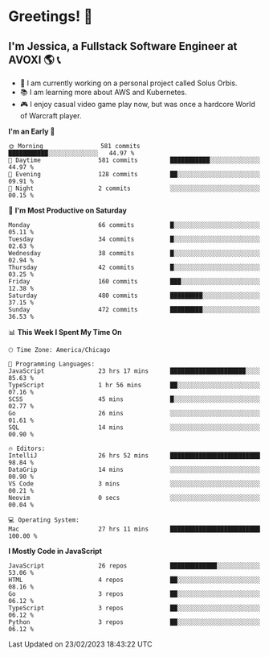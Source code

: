 # Greetings! 🧠

## I'm Jessica, a Fullstack Software Engineer at AVOXI 🌎 📞

- 🌟 I am currently working on a personal project called Solus Orbis.
- 📚 I am learning more about AWS and Kubernetes.
- 🎮 I enjoy casual video game play now, but was once a hardcore World of Warcraft player.

<!--START_SECTION:waka-->
**I'm an Early 🐤** 

```text
🌞 Morning                581 commits         ███████████░░░░░░░░░░░░░░   44.97 % 
🌆 Daytime                581 commits         ███████████░░░░░░░░░░░░░░   44.97 % 
🌃 Evening                128 commits         ██░░░░░░░░░░░░░░░░░░░░░░░   09.91 % 
🌙 Night                  2 commits           ░░░░░░░░░░░░░░░░░░░░░░░░░   00.15 % 
```
📅 **I'm Most Productive on Saturday** 

```text
Monday                   66 commits          █░░░░░░░░░░░░░░░░░░░░░░░░   05.11 % 
Tuesday                  34 commits          █░░░░░░░░░░░░░░░░░░░░░░░░   02.63 % 
Wednesday                38 commits          █░░░░░░░░░░░░░░░░░░░░░░░░   02.94 % 
Thursday                 42 commits          █░░░░░░░░░░░░░░░░░░░░░░░░   03.25 % 
Friday                   160 commits         ███░░░░░░░░░░░░░░░░░░░░░░   12.38 % 
Saturday                 480 commits         █████████░░░░░░░░░░░░░░░░   37.15 % 
Sunday                   472 commits         █████████░░░░░░░░░░░░░░░░   36.53 % 
```


📊 **This Week I Spent My Time On** 

```text
🕑︎ Time Zone: America/Chicago

💬 Programming Languages: 
JavaScript               23 hrs 17 mins      █████████████████████░░░░   85.63 % 
TypeScript               1 hr 56 mins        ██░░░░░░░░░░░░░░░░░░░░░░░   07.16 % 
SCSS                     45 mins             █░░░░░░░░░░░░░░░░░░░░░░░░   02.77 % 
Go                       26 mins             ░░░░░░░░░░░░░░░░░░░░░░░░░   01.61 % 
SQL                      14 mins             ░░░░░░░░░░░░░░░░░░░░░░░░░   00.90 % 

🔥 Editors: 
IntelliJ                 26 hrs 52 mins      █████████████████████████   98.84 % 
DataGrip                 14 mins             ░░░░░░░░░░░░░░░░░░░░░░░░░   00.90 % 
VS Code                  3 mins              ░░░░░░░░░░░░░░░░░░░░░░░░░   00.21 % 
Neovim                   0 secs              ░░░░░░░░░░░░░░░░░░░░░░░░░   00.04 % 

💻 Operating System: 
Mac                      27 hrs 11 mins      █████████████████████████   100.00 % 
```

**I Mostly Code in JavaScript** 

```text
JavaScript               26 repos            █████████████░░░░░░░░░░░░   53.06 % 
HTML                     4 repos             ██░░░░░░░░░░░░░░░░░░░░░░░   08.16 % 
Go                       3 repos             ██░░░░░░░░░░░░░░░░░░░░░░░   06.12 % 
TypeScript               3 repos             ██░░░░░░░░░░░░░░░░░░░░░░░   06.12 % 
Python                   3 repos             ██░░░░░░░░░░░░░░░░░░░░░░░   06.12 % 
```




 Last Updated on 23/02/2023 18:43:22 UTC
<!--END_SECTION:waka-->

<!--
**jessikuh/jessikuh** is a ✨ _special_ ✨ repository because its `README.md` (this file) appears on your GitHub profile.

Here are some ideas to get you started:

- 🔭 I’m currently working on ...
- 🌱 I’m currently learning ...
- 👯 I’m looking to collaborate on ...
- 🤔 I’m looking for help with ...
- 💬 Ask me about ...
- 📫 How to reach me: ...
- 😄 Pronouns: ...
- ⚡ Fun fact: ...
-->
